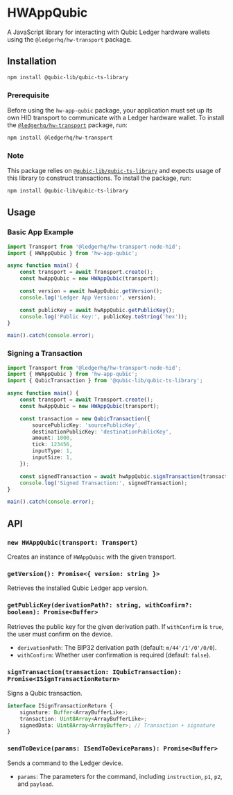 # HWAppQubic

A JavaScript library for interacting with Qubic Ledger hardware wallets using the `@ledgerhq/hw-transport` package.

## Installation

```sh
npm install @qubic-lib/qubic-ts-library
```

### Prerequisite

Before using the `hw-app-qubic` package, your application must set up its own HID transport to communicate with a Ledger hardware wallet. To install the [`@ledgerhq/hw-transport`](https://github.com/LedgerHQ/ledger-live/tree/develop/libs/ledgerjs/packages/hw-transport) package, run:

```bash
npm install @ledgerhq/hw-transport
```

### Note

This package relies on [`@qubic-lib/qubic-ts-library`](https://github.com/qubic/ts-library) and expects usage of this library to construct transactions. To install the package, run:

```bash
npm install @qubic-lib/qubic-ts-library
```

## Usage

### Basic App Example

```ts
import Transport from '@ledgerhq/hw-transport-node-hid';
import { HWAppQubic } from 'hw-app-qubic';

async function main() {
    const transport = await Transport.create();
    const hwAppQubic = new HWAppQubic(transport);

    const version = await hwAppQubic.getVersion();
    console.log('Ledger App Version:', version);

    const publicKey = await hwAppQubic.getPublicKey();
    console.log('Public Key:', publicKey.toString('hex'));
}

main().catch(console.error);
```

### Signing a Transaction

```ts
import Transport from '@ledgerhq/hw-transport-node-hid';
import { HWAppQubic } from 'hw-app-qubic';
import { QubicTransaction } from '@qubic-lib/qubic-ts-library';

async function main() {
    const transport = await Transport.create();
    const hwAppQubic = new HWAppQubic(transport);

    const transaction = new QubicTransaction({
        sourcePublicKey: 'sourcePublicKey',
        destinationPublicKey: 'destinationPublicKey',
        amount: 1000,
        tick: 123456,
        inputType: 1,
        inputSize: 1,
    });

    const signedTransaction = await hwAppQubic.signTransaction(transaction);
    console.log('Signed Transaction:', signedTransaction);
}

main().catch(console.error);
```

## API

### `new HWAppQubic(transport: Transport)`

Creates an instance of `HWAppQubic` with the given transport.

### `getVersion(): Promise<{ version: string }>`

Retrieves the installed Qubic Ledger app version.

### `getPublicKey(derivationPath?: string, withConfirm?: boolean): Promise<Buffer>`

Retrieves the public key for the given derivation path. If `withConfirm` is `true`, the user must confirm on the device.

-   `derivationPath`: The BIP32 derivation path (default: `m/44'/1'/0'/0/0`).
-   `withConfirm`: Whether user confirmation is required (default: `false`).

### `signTransaction(transaction: IQubicTransaction): Promise<ISignTransactionReturn>`

Signs a Qubic transaction.

```ts
interface ISignTransactionReturn {
    signature: Buffer<ArrayBufferLike>;
    transaction: Uint8Array<ArrayBufferLike>;
    signedData: Uint8Array<ArrayBuffer>; // Transaction + signature
}
```

### `sendToDevice(params: ISendToDeviceParams): Promise<Buffer>`

Sends a command to the Ledger device.

-   `params`: The parameters for the command, including `instruction`, `p1`, `p2`, and `payload`.
